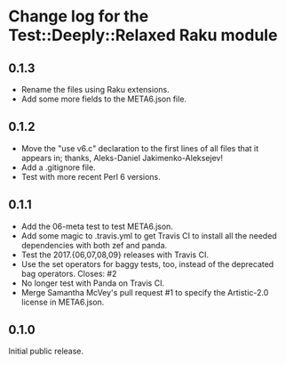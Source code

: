 Change log for the Test::Deeply::Relaxed Raku module
====================================================

0.1.3
-----

- Rename the files using Raku extensions.
- Add some more fields to the META6.json file.

0.1.2
-----

- Move the "use v6.c" declaration to the first lines of
  all files that it appears in; thanks, Aleks-Daniel
  Jakimenko-Aleksejev!
- Add a .gitignore file.
- Test with more recent Perl 6 versions.

0.1.1
-----

- Add the 06-meta test to test META6.json.
- Add some magic to .travis.yml to get Travis CI to install
  all the needed dependencies with both zef and panda.
- Test the 2017.{06,07,08,09} releases with Travis CI.
- Use the set operators for baggy tests, too, instead of
  the deprecated bag operators.  Closes: #2
- No longer test with Panda on Travis CI.
- Merge Samantha McVey's pull request #1 to specify
  the Artistic-2.0 license in META6.json.

0.1.0
-----

Initial public release.

